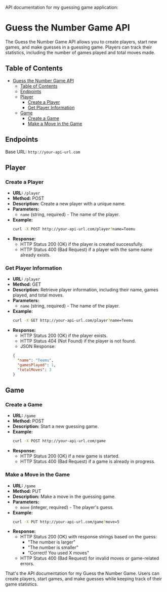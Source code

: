 API documentation for my guessing game application:

# Guess the Number Game API

The Guess the Number Game API allows you to create players, start new games, and make guesses in a guessing game. Players can track their statistics, including the number of games played and total moves made.

## Table of Contents

- [Guess the Number Game API](#guess-the-number-game-api)
  - [Table of Contents](#table-of-contents)
  - [Endpoints](#endpoints)
  - [Player](#player)
    - [Create a Player](#create-a-player)
    - [Get Player Information](#get-player-information)
  - [Game](#game)
    - [Create a Game](#create-a-game)
    - [Make a Move in the Game](#make-a-move-in-the-game)

## Endpoints

Base URL: `http://your-api-url.com`

## Player

### Create a Player

- **URL:** `/player`
- **Method:** POST
- **Description:** Create a new player with a unique name.
- **Parameters:**
  - `name` (string, required) - The name of the player.
- **Example:**
  ```bash
  curl -X POST http://your-api-url.com/player?name=Teemu
  ```
- **Response:**
  - HTTP Status 200 (OK) if the player is created successfully.
  - HTTP Status 400 (Bad Request) if a player with the same name already exists.

### Get Player Information

- **URL:** `/player`
- **Method:** GET
- **Description:** Retrieve player information, including their name, games played, and total moves.
- **Parameters:**
  - `name` (string, required) - The name of the player.
- **Example:**
  ```bash
  curl -X GET http://your-api-url.com/player?name=Teemu
  ```
- **Response:**
  - HTTP Status 200 (OK) if the player exists.
  - HTTP Status 404 (Not Found) if the player is not found.
  - JSON Response:
  ```json
  {
    "name": "Teemu",
    "gamesPlayed": 1,
    "totalMoves": 3
  }
  ```

## Game

### Create a Game

- **URL:** `/game`
- **Method:** POST
- **Description:** Start a new guessing game.
- **Example:**
  ```bash
  curl -X POST http://your-api-url.com/game
  ```
- **Response:**
  - HTTP Status 200 (OK) if a new game is started.
  - HTTP Status 400 (Bad Request) if a game is already in progress.

### Make a Move in the Game

- **URL:** `/game`
- **Method:** PUT
- **Description:** Make a move in the guessing game.
- **Parameters:**
  - `move` (integer, required) - The player's guess.
- **Example:**
  ```bash
  curl -X PUT http://your-api-url.com/game?move=5
  ```
- **Response:**
  - HTTP Status 200 (OK) with response strings based on the guess:
    - "The number is larger"
    - "The number is smaller"
    - "Correct! You used X moves"
  - HTTP Status 400 (Bad Request) for invalid moves or game-related errors.

That's the API documentation for my Guess the Number Game. Users can create players, start games, and make guesses while keeping track of their game statistics.